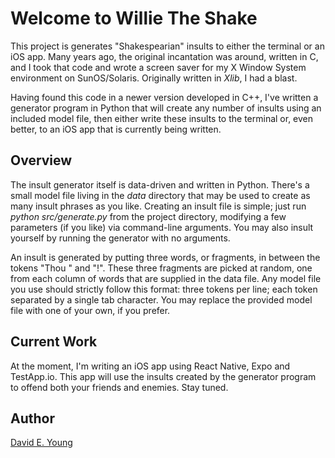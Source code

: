 # Welcome to Willie The Shake #

This project is generates "Shakespearian" insults to either the terminal or an iOS app. Many years ago, the original
incantation was around, written in C, and I took that code and wrote a screen saver for my X Window System environment
on SunOS/Solaris. Originally written in _Xlib_, I had a blast.

Having found this code in a newer version developed in C++, I've written a generator program in Python that will create
any number of insults using an included model file, then either write these insults to the terminal or, even better, to
an iOS app that is currently being written.

## Overview ##

The insult generator itself is data-driven and written in Python. There's a small model file living in the _data_
directory that may be used to create as many insult phrases as you like. Creating an insult file is simple; just run
_python src/generate.py_ from the project directory, modifying a few parameters (if you like) via command-line
arguments. You may also insult yourself by running the generator with no arguments.

An insult is generated by putting three words, or fragments, in between the tokens "Thou " and "!". These three
fragments are picked at random, one from each column of words that are supplied in the data file. Any model file you use
should strictly follow this format: three tokens per line; each token separated by a single tab character. You may
replace the provided model file with one of your own, if you prefer.

## Current Work ##

At the moment, I'm writing an iOS app using React Native, Expo and TestApp.io. This app will use the insults created by
the generator program to offend both your friends and enemies. Stay tuned.

## Author ##

[David E. Young](mailto://youngde811@pobox.com)

